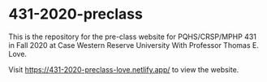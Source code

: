 # 431-2020-preclass

This is the repository for the pre-class website for PQHS/CRSP/MPHP 431 in Fall 2020 at Case Western Reserve University With Professor Thomas E. Love.

Visit https://431-2020-preclass-love.netlify.app/ to view the website.
